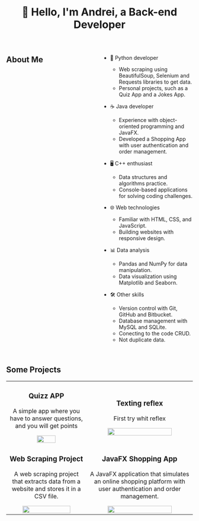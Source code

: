 <!--
**Your GitHub Username/Profile** is a ✨ _special_ ✨ repository because its `README.md` (this file) appears on your GitHub profile.
### Hi there 👋https://eriosoul.github.io/portfolio-Erio/
Here are some ideas to get you started:

- 🔭 I’m currently working on ...
- 🌱 I’m currently learning ...
- 👯 I’m looking to collaborate on ...
- 🤔 I’m looking for help with ...
- 💬 Ask me about ...
- 📫 How to reach me: ...
- 😄 Pronouns: ...
- ⚡ Fun fact: ...
-->

<div align="center">
  <h1 align="center"> 👋 Hello, I'm Andrei, a Back-end Developer </h1>
  <br>
  
<div align="left" style="display: grid; grid-template-columns: repeat(2, 1fr); gap: 10px;">
 <h2>About Me</h2>
  
  - 🐍 Python developer
    - Web scraping using BeautifulSoup, Selenium and Requests libraries to get data.
    - Personal projects, such as a Quiz App and a Jokes App.

  - ☕ Java developer
    - Experience with object-oriented programming and JavaFX.
    - Developed a Shopping App with user authentication and order management.

  - 🖥️ C++ enthusiast
    - Data structures and algorithms practice.
    - Console-based applications for solving coding challenges.

  - 🌐 Web technologies
    - Familiar with HTML, CSS, and JavaScript.
    - Building websites with responsive design.

  - 📊 Data analysis
    - Pandas and NumPy for data manipulation.
    - Data visualization using Matplotlib and Seaborn.

  - 🛠️ Other skills
    - Version control with Git, GitHub and Bitbucket.
    - Database management with MySQL and SQLite.
    - Conecting to the code CRUD.
    - Not duplicate data.
</div>
<br>
<h2 align="left">Some Projects</h2>
<table width="60%">
  <tr>
      <td><h3 align="center"> Quizz APP</h3>
        <div align="center">
          <p> A simple app where you have to answer questions, and you will get points</p>
          <div> <a href="https://github.com/Eriosoul/quiz_app"><img width="50%" src="https://camo.githubusercontent.com/f438bce7641354cb07539d2f231b9b4e74b1b8202d79d8317de9a8f82db733d9/68747470733a2f2f692e6962622e636f2f344b32793868682f6c6f63616c686f73742d333030302e706e67" /></a></div>
        </div>
      </td>
      <td><h3 align="center"> Texting reflex</h3>
        <div align="center">
          <p> First try whit reflex</p>
          <div><a href="https://github.com/Eriosoul/testing_reflex_python"> <img width="80%" src="https://media.licdn.com/dms/image/D5612AQFNjyEjV-phUA/article-cover_image-shrink_423_752/0/1691502201294?e=1699488000&v=beta&t=K56u1hvrRhvjk4N7CBikPTaeoivvn9wQzwfoFJDPDTk" /></a></div>
        </div>
      </td>
    </tr>
  <tr>
    <tr>
      <td><h3 align="center"> Web Scraping Project</h3>
        <div align="center">
         <p> A web scraping project that extracts data from a website and stores it in a CSV file.</p>
        <div><a href="https://github.com/Eriosoul/discord_bot_covidapi"> <img width="80%" src="https://cdn.mindbowser.com/wp-content/uploads/2020/10/05200951/how-does-this-work-web-scrapping.svg" /></a></div>
        </div>
      </td>
      <td><h3 align="center"> JavaFX Shopping App</h3>
    <div align="center">
      <p> A JavaFX application that simulates an online shopping platform with user authentication and order management.</p>
      <div><a href="https://github.com/Eriosoul/TFG-DAM"> <img width="80%" src="https://media.cheggcdn.com/media/7f8/7f80e409-f176-4edf-baf4-eb805b29dfe5/phpn55Cdk.png" /></a></div>
      </td>
    </tr>
  <tr>
</table>
</div>
